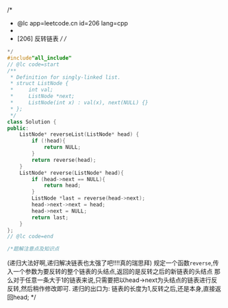 /*
 * @lc app=leetcode.cn id=206 lang=cpp
 *
 * [206] 反转链表
 */
/*
```C++
*/
#include"all_include"
// @lc code=start
/**
 * Definition for singly-linked list.
 * struct ListNode {
 *     int val;
 *     ListNode *next;
 *     ListNode(int x) : val(x), next(NULL) {}
 * };
 */
class Solution {
public:
    ListNode* reverseList(ListNode* head) {
        if (!head){
            return NULL;
        }
        return reverse(head);
    }
    ListNode* reverse(ListNode* head){
        if (head->next == NULL){
            return head;
        }
        ListNode *last = reverse(head->next);
        head->next->next = head;
        head->next = NULL;
        return last;
    }
};
// @lc code=end

/*题解注意点及知识点
```
(递归大法好啊,递归解决链表也太强了吧!!!!真的瑞思拜)
规定一个函数`reverse`,传入一个参数为要反转的整个链表的头结点,返回的是反转之后的新链表的头结点
那么对于任意一条大于1的链表来说,只需要把以head->next为头结点的链表进行反反转,然后稍作修改即可.
递归的出口为: 链表的长度为1,反转之后,还是本身,直接返回head;
*/